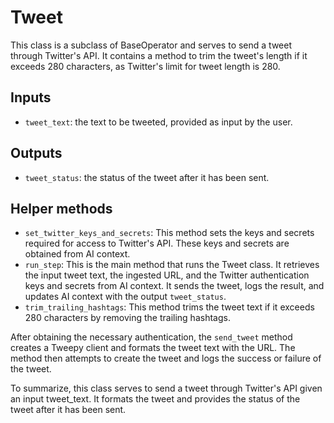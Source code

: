 # **Tweet**
This class is a subclass of BaseOperator and serves to send a tweet through Twitter's API. It contains a method to trim the tweet's length if it exceeds 280 characters, as Twitter's limit for tweet length is 280. 

## Inputs
- `tweet_text`: the text to be tweeted, provided as input by the user.

## Outputs
- `tweet_status`: the status of the tweet after it has been sent.

## Helper methods
- `set_twitter_keys_and_secrets`: This method sets the keys and secrets required for access to Twitter's API. These keys and secrets are obtained from AI context.
- `run_step`: This is the main method that runs the Tweet class. It retrieves the input tweet text, the ingested URL, and the Twitter authentication keys and secrets from AI context. It sends the tweet, logs the result, and updates AI context with the output `tweet_status`.
- `trim_trailing_hashtags`: This method trims the tweet text if it exceeds 280 characters by removing the trailing hashtags.

After obtaining the necessary authentication, the `send_tweet` method creates a Tweepy client and formats the tweet text with the URL. The method then attempts to create the tweet and logs the success or failure of the tweet.

To summarize, this class serves to send a tweet through Twitter's API given an input tweet_text. It formats the tweet and provides the status of the tweet after it has been sent.
